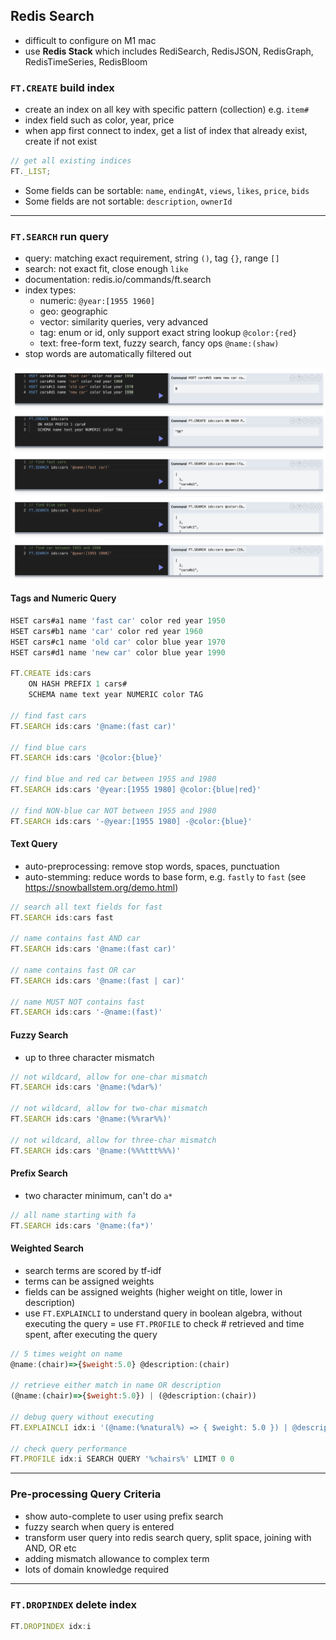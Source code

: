 ## Redis Search

- difficult to configure on M1 mac
- use **Redis Stack** which includes RediSearch, RedisJSON, RedisGraph, RedisTimeSeries, RedisBloom

### `FT.CREATE` build index

- create an index on all key with specific pattern (collection) e.g. `item#`
- index field such as color, year, price
- when app first connect to index, get a list of index that already exist, create if not exist

```javascript
// get all existing indices
FT._LIST;
```

- Some fields can be sortable: `name`, `endingAt`, `views`, `likes`, `price`, `bids`
- Some fields are not sortable: `description`, `ownerId`

---

### `FT.SEARCH` run query

- query: matching exact requirement, string `()`, tag `{}`, range `[]`
- search: not exact fit, close enough `like`
- documentation: redis.io/commands/ft.search
- index types:
  - numeric: `@year:[1955 1960]`
  - geo: geographic
  - vector: similarity queries, very advanced
  - tag: enum or id, only support exact string lookup `@color:{red}`
  - text: free-form text, fuzzy search, fancy ops `@name:(shaw)`
- stop words are automatically filtered out

![alt-text](./asset/redisearch_car.png)

#### Tags and Numeric Query

```javascript
HSET cars#a1 name 'fast car' color red year 1950
HSET cars#b1 name 'car' color red year 1960
HSET cars#c1 name 'old car' color blue year 1970
HSET cars#d1 name 'new car' color blue year 1990

FT.CREATE ids:cars
    ON HASH PREFIX 1 cars#
    SCHEMA name text year NUMERIC color TAG

// find fast cars
FT.SEARCH ids:cars '@name:(fast car)'

// find blue cars
FT.SEARCH ids:cars '@color:{blue}'

// find blue and red car between 1955 and 1980
FT.SEARCH ids:cars '@year:[1955 1980] @color:{blue|red}'

// find NON-blue car NOT between 1955 and 1980
FT.SEARCH ids:cars '-@year:[1955 1980] -@color:{blue}'
```

#### Text Query

- auto-preprocessing: remove stop words, spaces, punctuation
- auto-stemming: reduce words to base form, e.g. `fastly` to `fast` (see https://snowballstem.org/demo.html)

```javascript
// search all text fields for fast
FT.SEARCH ids:cars fast

// name contains fast AND car
FT.SEARCH ids:cars '@name:(fast car)'

// name contains fast OR car
FT.SEARCH ids:cars '@name:(fast | car)'

// name MUST NOT contains fast
FT.SEARCH ids:cars '-@name:(fast)'
```

#### Fuzzy Search

- up to three character mismatch

```javascript
// not wildcard, allow for one-char mismatch
FT.SEARCH ids:cars '@name:(%dar%)'

// not wildcard, allow for two-char mismatch
FT.SEARCH ids:cars '@name:(%%rar%%)'

// not wildcard, allow for three-char mismatch
FT.SEARCH ids:cars '@name:(%%%ttt%%%)'
```

#### Prefix Search

- two character minimum, can't do `a*`

```javascript
// all name starting with fa
FT.SEARCH ids:cars '@name:(fa*)'

```

#### Weighted Search

- search terms are scored by tf-idf
- terms can be assigned weights
- fields can be assigned weights (higher weight on title, lower in description)
- use `FT.EXPLAINCLI` to understand query in boolean algebra, without executing the query
  = use `FT.PROFILE` to check # retrieved and time spent, after executing the query

```javascript
// 5 times weight on name
@name:(chair)=>{$weight:5.0} @description:(chair)

// retrieve either match in name OR description
(@name:(chair)=>{$weight:5.0}) | (@description:(chair))

// debug query without executing
FT.EXPLAINCLI idx:i '(@name:(%natural%) => { $weight: 5.0 }) | @description:(%natural%)'

// check query performance
FT.PROFILE idx:i SEARCH QUERY '%chairs%' LIMIT 0 0
```

---

### Pre-processing Query Criteria

- show auto-complete to user using prefix search
- fuzzy search when query is entered
- transform user query into redis search query, split space, joining with AND, OR etc
- adding mismatch allowance to complex term
- lots of domain knowledge required

---

### `FT.DROPINDEX` delete index

```javascript
FT.DROPINDEX idx:i
```
